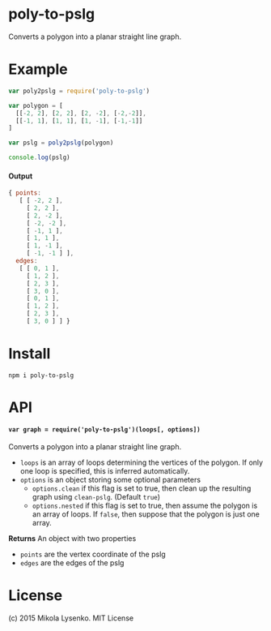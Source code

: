 poly-to-pslg
============
Converts a polygon into a planar straight line graph.

# Example

```javascript
var poly2pslg = require('poly-to-pslg')

var polygon = [
  [[-2, 2], [2, 2], [2, -2], [-2,-2]],
  [[-1, 1], [1, 1], [1, -1], [-1,-1]]
]

var pslg = poly2pslg(polygon)

console.log(pslg)
```

#### Output

```javascript
{ points:
   [ [ -2, 2 ],
     [ 2, 2 ],
     [ 2, -2 ],
     [ -2, -2 ],
     [ -1, 1 ],
     [ 1, 1 ],
     [ 1, -1 ],
     [ -1, -1 ] ],
  edges:
   [ [ 0, 1 ],
     [ 1, 2 ],
     [ 2, 3 ],
     [ 3, 0 ],
     [ 0, 1 ],
     [ 1, 2 ],
     [ 2, 3 ],
     [ 3, 0 ] ] }
```

# Install

```
npm i poly-to-pslg
```

# API

#### `var graph = require('poly-to-pslg')(loops[, options])`
Converts a polygon into a planar straight line graph.

* `loops` is an array of loops determining the vertices of the polygon.  If only one loop is specified, this is inferred automatically.
* `options` is an object storing some optional parameters
    + `options.clean` if this flag is set to true, then clean up the resulting graph using `clean-pslg`.  (Default `true`)
    + `options.nested` if this flag is set to true, then assume the polygon is an array of loops.  If `false`, then suppose that the polygon is just one array.

**Returns** An object with two properties

* `points` are the vertex coordinate of the pslg
* `edges` are the edges of the pslg

# License
(c) 2015 Mikola Lysenko. MIT License

